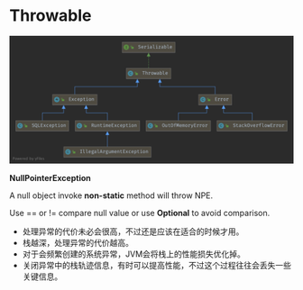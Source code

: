 # Throwable

![Throwable](/images/JDK/Throwable.png)



**NullPointerException**

A null object invoke **non-static** method will throw NPE.

Use == or != compare null value or use **Optional** to avoid comparison.



- 处理异常的代价未必会很高，不过还是应该在适合的时候才用。
- 栈越深，处理异常的代价越高。
- 对于会频繁创建的系统异常，JVM会将栈上的性能损失优化掉。
- 关闭异常中的栈轨迹信息，有时可以提高性能，不过这个过程往往会丢失一些关键信息。

